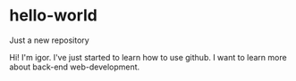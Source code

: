 # hello-world
Just a new repository

Hi! I'm igor. I've just started to learn how to use github. I want to learn more about back-end web-development. 
